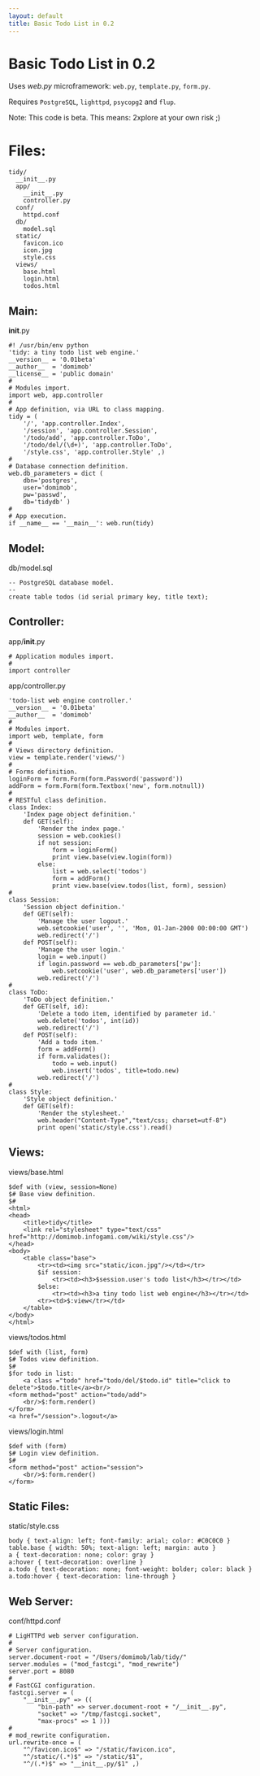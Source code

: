 ```yaml
---
layout: default
title: Basic Todo List in 0.2
---
```


# Basic Todo List in 0.2

Uses _web.py_ microframework: `web.py`, `template.py`, `form.py`.

Requires `PostgreSQL`, `lighttpd`, `psycopg2` and `flup`.

Note: This code is beta. This means: 2xplore at your own risk ;)

# Files:


    tidy/
      __init__.py
      app/
        __init__.py
        controller.py
      conf/
        httpd.conf
      db/
        model.sql
      static/
        favicon.ico
        icon.jpg
        style.css
      views/
        base.html
        login.html
        todos.html


## Main: 

__init__.py


    #! /usr/bin/env python
    'tidy: a tiny todo list web engine.'
    __version__ = '0.01beta' 
    __author__  = 'domimob'
    __license__ = 'public domain'
    #
    # Modules import.
    import web, app.controller
    #
    # App definition, via URL to class mapping.
    tidy = (
        '/', 'app.controller.Index',
        '/session', 'app.controller.Session',
        '/todo/add', 'app.controller.ToDo',
        '/todo/del/(\d+)', 'app.controller.ToDo',
        '/style.css', 'app.controller.Style' ,)
    #
    # Database connection definition.
    web.db_parameters = dict (
        dbn='postgres',
        user='domimob',
        pw='passwd', 
        db='tidydb' )
    #
    # App execution.
    if __name__ == '__main__': web.run(tidy)


## Model:

db/model.sql


    -- PostgreSQL database model.
    --
    create table todos (id serial primary key, title text);


## Controller:

app/__init__.py


    # Application modules import.
    #
    import controller


app/controller.py


    'todo-list web engine controller.'
    __version__ = '0.01beta' 
    __author__  = 'domimob' 
    #
    # Modules import.
    import web, template, form
    #
    # Views directory definition.
    view = template.render('views/')
    # 
    # Forms definition.
    loginForm = form.Form(form.Password('password'))
    addForm = form.Form(form.Textbox('new', form.notnull))
    #
    # RESTful class definition.
    class Index:
        'Index page object definition.'
        def GET(self):
            'Render the index page.'
            session = web.cookies()
            if not session:
                form = loginForm()
                print view.base(view.login(form))
            else:
                list = web.select('todos')
                form = addForm()
                print view.base(view.todos(list, form), session)
    #
    class Session:
        'Session object definition.'
        def GET(self):
            'Manage the user logout.'
            web.setcookie('user', '', 'Mon, 01-Jan-2000 00:00:00 GMT') 
            web.redirect('/')
        def POST(self):
            'Manage the user login.'
            login = web.input()
            if login.password == web.db_parameters['pw']:
                web.setcookie('user', web.db_parameters['user'])
            web.redirect('/')
    #
    class ToDo:
        'ToDo object definition.'
        def GET(self, id):
            'Delete a todo item, identified by parameter id.'
            web.delete('todos', int(id))
            web.redirect('/')
        def POST(self):
            'Add a todo item.'
            form = addForm()
            if form.validates():
                todo = web.input()
                web.insert('todos', title=todo.new)
            web.redirect('/')
    #
    class Style:
        'Style object definition.'
        def GET(self):
            'Render the stylesheet.'
            web.header("Content-Type","text/css; charset=utf-8")
            print open('static/style.css').read()


## Views:

views/base.html


    $def with (view, session=None)
    $# Base view definition.
    $#
    <html>
    <head>
        <title>tidy</title>
        <link rel="stylesheet" type="text/css" href="http://domimob.infogami.com/wiki/style.css"/>
    </head> 
    <body> 
        <table class="base">
            <tr><td><img src="static/icon.jpg"/></td></tr>
            $if session:
                <tr><td><h3>$session.user's todo list</h3></tr></td>
            $else:
                <tr><td><h3>a tiny todo list web engine</h3></tr></td>
            <tr><td>$:view</tr></td>
        </table>
    </body>
    </html>


views/todos.html


    $def with (list, form)
    $# Todos view definition.
    $# 
    $for todo in list:
        <a class ="todo" href="todo/del/$todo.id" title="click to delete">$todo.title</a><br/>
    <form method="post" action="todo/add">
        <br/>$:form.render()
    </form>
    <a href="/session">.logout</a>

views/login.html


    $def with (form)
    $# Login view definition.
    $#
    <form method="post" action="session">
        <br/>$:form.render()
    </form>

## Static Files:

static/style.css

    body { text-align: left; font-family: arial; color: #C0C0C0 } 
    table.base { width: 50%; text-align: left; margin: auto } 
    a { text-decoration: none; color: gray } 
    a:hover { text-decoration: overline }
    a.todo { text-decoration: none; font-weight: bolder; color: black } 
    a.todo:hover { text-decoration: line-through }

## Web Server:

conf/httpd.conf


    # LigHTTPd web server configuration.
    #
    # Server configuration.
    server.document-root = "/Users/domimob/lab/tidy/"
    server.modules = ("mod_fastcgi", "mod_rewrite")
    server.port = 8080
    #
    # FastCGI configuration.
    fastcgi.server = ( 
        "__init__.py" => ((
            "bin-path" => server.document-root + "/__init__.py",
            "socket" => "/tmp/fastcgi.socket",
            "max-procs" => 1 )))
    #
    # mod_rewrite configuration.
    url.rewrite-once = (
        "^/favicon.ico$" => "/static/favicon.ico", 
        "^/static/(.*)$" => "/static/$1", 
        "^/(.*)$" => "__init__.py/$1" ,)